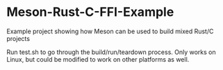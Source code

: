 # Meson-Rust-C-FFI-Example
Example project showing how Meson can be used to build mixed Rust/C projects

Run test.sh to go through the build/run/teardown process. Only works on Linux, but could be modified to work on other platforms as well.
